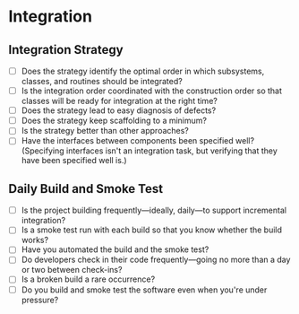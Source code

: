 # Integration

## Integration Strategy

- [ ] Does the strategy identify the optimal order in which subsystems, classes, and routines should be integrated?
- [ ] Is the integration order coordinated with the construction order so that classes will be ready for integration at the right time?
- [ ] Does the strategy lead to easy diagnosis of defects?
- [ ] Does the strategy keep scaffolding to a minimum?
- [ ] Is the strategy better than other approaches?
- [ ] Have the interfaces between components been specified well? (Specifying interfaces isn't an integration task, but verifying that they have been specified well is.)

## Daily Build and Smoke Test

- [ ] Is the project building frequently—ideally, daily—to support incremental integration?
- [ ] Is a smoke test run with each build so that you know whether the build works?
- [ ] Have you automated the build and the smoke test?
- [ ] Do developers check in their code frequently—going no more than a day or two between check-ins?
- [ ] Is a broken build a rare occurrence?
- [ ] Do you build and smoke test the software even when you're under pressure?

